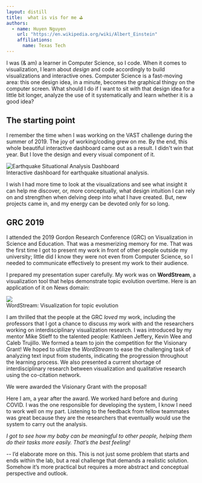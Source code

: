 ```yaml
---
layout: distill
title:  what is vis for me ⛳
authors:
  - name: Huyen Nguyen
    url: "https://en.wikipedia.org/wiki/Albert_Einstein"
    affiliations:
      name: Texas Tech
---
```


I was (& am) a learner in Computer Science, so I code. When it comes to visualization, I learn about *design* 
and code 
accordingly to build visualizations and interactive ones. 
Computer Science is a fast-moving area: this one design idea, in a minute, becomes the graphical thingy on the 
computer screen. 
What should I do if I want to sit with that design idea for a little bit 
longer, analyze the use of it systematically and learn whether it is a good idea?


## The starting point


I remember the time when I was working on the VAST challenge during the summer of 2019. The
 joy of working/coding grew on me. By the end, this whole beautiful interactive dashboard came out as a result. I didn't win that year. But I 
 love the design and every visual component of it.
 
 <div class="row mt-3">
     <div class="col-sm mt-3 mt-md-0">
         <img class="img-fluid rounded z-depth-1" alt="Earthquake Situational Analysis Dashboard" src="{{ site.baseurl }}/assets/img/eqsa.png">
     </div>
 </div>
 <div class="caption">
    Interactive dashboard for earthquake situational analysis.
 </div>

I wish I had more time to look at the visualizations and see what insight it can help me discover, or, more conceptually, what design intuition I can rely on and strengthen when delving deep into what I have created. But, new 
projects came in, and my energy can be devoted only for so long. 



## GRC 2019



I attended the 2019 Gordon Research Conference (GRC) on Visualization in Science and Education. That 
was a mesmerizing memory for me. That was the first time I got to present my work in front of other people outside my 
university; little did I know they were not even from Computer Science, so I needed to communicate effectively to 
present my work to their audience. 

I prepared my presentation super carefully. My work was on **WordStream**, a visualization tool that helps 
demonstrate topic evolution 
overtime. Here is an application of it on News domain:

 <div class="row mt-3">
     <div class="col-sm mt-3 mt-md-0">
         <img class="img-fluid rounded z-depth-1" src="https://idatavisualizationlab.github.io/WordStream/media/emptywheel.png">
     </div>
 </div>
 <div class="caption">
    WordStream: Visualization for topic evolution
 </div>

I am thrilled that the people at the GRC *loved* my work, including the professors that I got a chance to discuss my work with and the researchers working on interdisciplinary visualization research. I was introduced by my mentor Mike 
Stieff to the talented people: Kathleen Jeffery, Kevin Wee and Caleb Trujillo. We formed a team to join the competition
 for the Visionary Grant! We hoped to utilize the *WordStream*
 to ease the challenging task of analyzing text 
 input from students, indicating the progression throughout the learning process. We also presented a current shortage 
 of interdisciplinary research between visualization and qualitative research using the co-citation network.
 
 We were awarded the Visionary Grant with the proposal!
 
 Here I am, a year after the award. We worked hard before and during COVID. I was the one responsible for developing the system, I know I need to work well on my part. Listening to the feedback from fellow teammates was great because they are the researchers that eventually would use the system to carry out the analysis.
 
 *I got to see how my baby can be meaningful to other people, helping them do their tasks more easily. That’s the best feeling!*

-- I’d elaborate more on this. This is not just some problem that starts and ends within the lab, but a real challenge that demands a realistic solution. Somehow it’s more practical but requires a more abstract and conceptual perspective and outlook.

